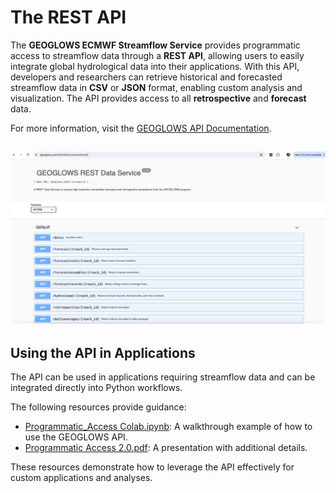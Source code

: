 # The REST API

The **GEOGLOWS ECMWF Streamflow Service** provides programmatic access to streamflow data through a **REST API**, allowing users to easily integrate global hydrological data into their applications. With this API, developers and researchers can retrieve historical and forecasted streamflow data in **CSV** or **JSON** format, enabling custom analysis and visualization. The API provides access to all **retrospective** and **forecast** data.

For more information, visit the [GEOGLOWS API Documentation](https://geoglows.ecmwf.int/documentation).

![image](api.png)
---

## Using the API in Applications

The API can be used in applications requiring streamflow data and can be integrated directly into Python workflows. 

The following resources provide guidance:
- [Programmatic_Access Colab.ipynb](https://colab.research.google.com/drive/19PiUTU2noCvNGr6r-1i9cv0YMduTxATs?usp=sharing): A walkthrough example of how to use the GEOGLOWS API.
- [Programmatic Access 2.0.pdf](https://drive.google.com/file/d/195LGTwbi4-Ho4JW15qZT-PDgUn10qit1/view?usp=sharing): A presentation with additional details.

These resources demonstrate how to leverage the API effectively for custom applications and analyses.
